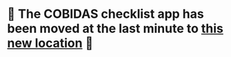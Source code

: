<!-- This is a "placeholder" for the landing page of an old version of the app that was hosted on heroku. -->

# :rocket: The COBIDAS checklist app has been moved at the last minute to [this new location](https://ohbm.github.io/cobidas/#/) :rocket:
